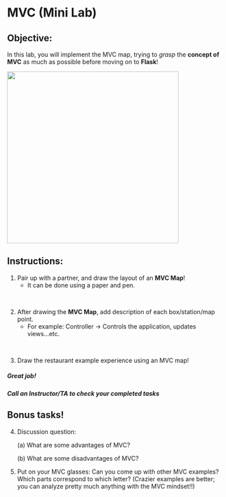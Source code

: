 # MVC (Mini Lab)

## Objective: 
In this lab, you will implement the MVC map, trying to *grasp* the **concept of MVC** as much as possible before moving on to **Flask**!





<img src="https://i.ytimg.com/vi/1IsL6g2ixak/maxresdefault.jpg" width="400">





## Instructions:

1. Pair up with a partner, and draw the layout of an **MVC Map**!
    - It can be done using a paper and pen.  

</br>  

2. After drawing the **MVC Map**, add description of each box/station/map point.
    - For example: Controller -> Controls the application, updates views...etc.  
</br>  

3. Draw the restaurant example experience using an MVC map!  

##### Great job!
##### Call an Instructor/TA to check your completed tasks




## Bonus tasks!

4. Discussion question: 

    (a) What are some advantages of MVC? 
    
    (b) What are some disadvantages of MVC? 
    
5. Put on your MVC glasses: Can you come up with other MVC examples? Which parts correspond to which letter? (Crazier examples are better; you can analyze pretty much anything with the MVC mindset!!)
    
 

